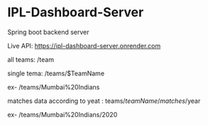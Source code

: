# IPL-Dashboard-Server
Spring boot backend server

Live API: https://ipl-dashboard-server.onrender.com

all teams: /team

single tema: /teams/$TeamName

  ex- /teams/Mumbai%20Indians
  
 matches data according to yeat : teams/$teamName/matches/$year
 
  ex- /teams/Mumbai%20Indians/2020

